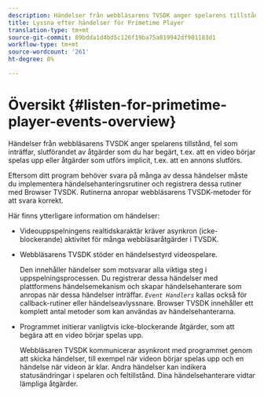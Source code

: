 ```yaml
---
description: Händelser från webbläsarens TVSDK anger spelarens tillstånd, fel som inträffar, slutförandet av åtgärder som du har begärt, t.ex. att en video börjar spelas upp eller åtgärder som utförs implicit, t.ex. att en annons slutförs.
title: Lyssna efter händelser för Primetime Player
translation-type: tm+mt
source-git-commit: 89bdda1d4bd5c126f19ba75a819942df901183d1
workflow-type: tm+mt
source-wordcount: '261'
ht-degree: 0%

---
```



# Översikt {#listen-for-primetime-player-events-overview}

Händelser från webbläsarens TVSDK anger spelarens tillstånd, fel som inträffar, slutförandet av åtgärder som du har begärt, t.ex. att en video börjar spelas upp eller åtgärder som utförs implicit, t.ex. att en annons slutförs.

Eftersom ditt program behöver svara på många av dessa händelser måste du implementera händelsehanteringsrutiner och registrera dessa rutiner med Browser TVSDK. Rutinerna anropar webbläsarens TVSDK-metoder för att svara korrekt.

Här finns ytterligare information om händelser:

* Videouppspelningens realtidskaraktär kräver asynkron (icke-blockerande) aktivitet för många webbläsaråtgärder i TVSDK.
* Webbläsarens TVSDK stöder en händelsestyrd videospelare.

   Den innehåller händelser som motsvarar alla viktiga steg i uppspelningsprocessen. Du registrerar dessa händelser med plattformens händelsemekanism och skapar händelsehanterare som anropas när dessa händelser inträffar. *`Event Handlers`* kallas också för callback-rutiner eller händelseavlyssnare. Browser TVSDK innehåller ett komplett antal metoder som kan användas av händelsehanterarna.
* Programmet initierar vanligtvis icke-blockerande åtgärder, som att begära att en video börjar spelas upp.

   Webbläsaren TVSDK kommunicerar asynkront med programmet genom att skicka händelser, till exempel när videon börjar spelas upp och en händelse när videon är klar. Andra händelser kan indikera statusändringar i spelaren och feltillstånd. Dina händelsehanterare vidtar lämpliga åtgärder.

